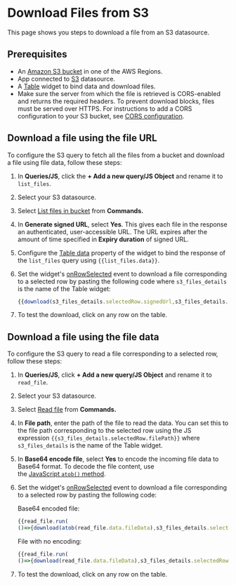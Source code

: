 # Download Files from S3 

This page shows you steps to download a file from an S3 datasource.

## Prerequisites

- An [Amazon S3 bucket](https://docs.aws.amazon.com/AmazonS3/latest/userguide/create-bucket-overview.html) in one of the AWS Regions.
- App connected to [S3](https://docs.appsmith.com/connect-data/reference/querying-amazon-s3) datasource.
- A [Table](https://docs.appsmith.com/reference/widgets/table) widget to bind data and download files.
- Make sure the server from which the file is retrieved is CORS-enabled and returns the required headers. To prevent download blocks, files must be served over HTTPS. For instructions to add a CORS configuration to your S3 bucket, see [CORS configuration](https://docs.aws.amazon.com/AmazonS3/latest/userguide/ManageCorsUsing.html).

## Download a file using the file URL

To configure the S3 query to fetch all the files from a bucket and download a file using file data, follow these steps:

1. In **Queries/JS**, click the **+ Add a new query/JS Object** and rename it to `list_files`.
2. Select your S3 datasource.
3. Select [List files in bucket](https://docs.appsmith.com/connect-data/reference/querying-amazon-s3#list-files-in-bucket) from **Commands.**
4. In **Generate signed URL**, select **Yes**.
   This gives each file in the response an authenticated, user-accessible URL. The URL expires after the amount of time specified in **Expiry duration** of signed URL.
5. Configure the [Table data](https://docs.appsmith.com/reference/widgets/table#table-data-arrayobject) property of the widget to bind the response of the `list_files` query using `{{list_files.data}}`.
6. Set the widget's [onRowSelected](https://docs.appsmith.com/reference/widgets/table#onrowselected) event to download a file corresponding to a selected row by pasting the following code where `s3_files_details` is the name of the Table widget:

   ```jsx
   {{download(s3_files_details.selectedRow.signedUrl,s3_files_details.selectedRow.fileName.split("/").pop())}}}
   ```
7. To test the download, click on any row on the table.

## Download a file using the file data

To configure the S3 query to read a file corresponding to a selected row, follow these steps:

1. In **Queries/JS**, click **+ Add a new query/JS Object** and rename it to `read_file`.
2. Select your S3 datasource.
3. Select [Read file](https://docs.appsmith.com/connect-data/reference/querying-amazon-s3#read-file) from **Commands.**
4. In **File path**, enter the path of the file to read the data. You can set this to the file path corresponding to the selected row using the JS expression `{{s3_files_details.selectedRow.filePath}}` where `s3_files_details` is the name of the Table widget.
5. In **Base64 encode file**, select **Yes** to encode the incoming file data to Base64 format. To decode the file content, use the [JavaScript `atob()` method](https://developer.mozilla.org/en-US/docs/Web/API/atob).
6. Set the widget's [onRowSelected](https://docs.appsmith.com/reference/widgets/table#onrowselected) event to download a file corresponding to a selected row by pasting the following code:

   Base64 encoded file:
      ```jsx
      {{read_file.run(
      ()=>{download(atob(read_file.data.fileData),s3_files_details.selectedRow.fileName.split("/").pop())})}}
      ```

      File with no encoding:

      ```jsx
      {{read_file.run(
      ()=>{download(read_file.data.fileData),s3_files_details.selectedRow.fileName.split("/").pop()})}}
      ```

7. To test the download, click on any row on the table.